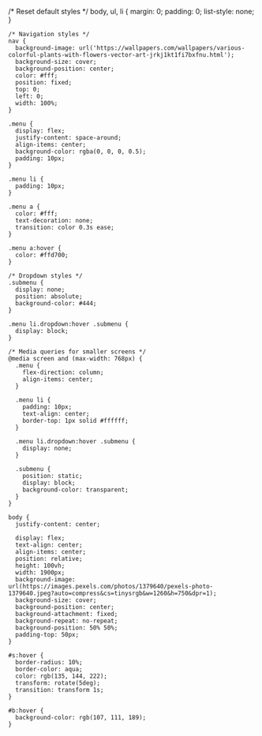 /* Reset default styles */
    body,
    ul,
    li {
      margin: 0;
      padding: 0;
      list-style: none;
    }

    /* Navigation styles */
    nav {
      background-image: url('https://wallpapers.com/wallpapers/various-colorful-plants-with-flowers-vector-art-jrkj1kt1fi7bxfnu.html');
      background-size: cover;
      background-position: center;
      color: #fff;
      position: fixed;
      top: 0;
      left: 0;
      width: 100%;
    }

    .menu {
      display: flex;
      justify-content: space-around;
      align-items: center;
      background-color: rgba(0, 0, 0, 0.5);
      padding: 10px;
    }

    .menu li {
      padding: 10px;
    }

    .menu a {
      color: #fff;
      text-decoration: none;
      transition: color 0.3s ease;
    }

    .menu a:hover {
      color: #ffd700;
    }

    /* Dropdown styles */
    .submenu {
      display: none;
      position: absolute;
      background-color: #444;
    }

    .menu li.dropdown:hover .submenu {
      display: block;
    }

    /* Media queries for smaller screens */
    @media screen and (max-width: 768px) {
      .menu {
        flex-direction: column;
        align-items: center;
      }

      .menu li {
        padding: 10px;
        text-align: center;
        border-top: 1px solid #ffffff;
      }

      .menu li.dropdown:hover .submenu {
        display: none;
      }

      .submenu {
        position: static;
        display: block;
        background-color: transparent;
      }
    }

    body {
      justify-content: center;

      display: flex;
      text-align: center;
      align-items: center;
      position: relative;
      height: 100vh;
      width: 1900px;
      background-image: url(https://images.pexels.com/photos/1379640/pexels-photo-1379640.jpeg?auto=compress&cs=tinysrgb&w=1260&h=750&dpr=1);
      background-size: cover;
      background-position: center;
      background-attachment: fixed;
      background-repeat: no-repeat;
      background-position: 50% 50%;
      padding-top: 50px;
    }

    #s:hover {
      border-radius: 10%;
      border-color: aqua;
      color: rgb(135, 144, 222);
      transform: rotate(5deg);
      transition: transform 1s;
    }

    #b:hover {
      background-color: rgb(107, 111, 189);
    }
